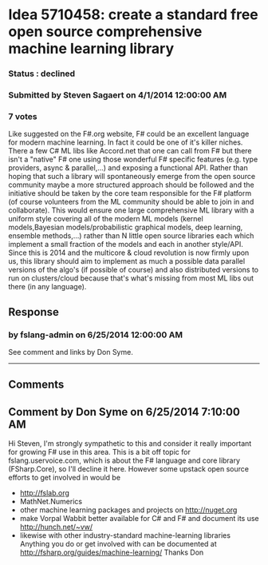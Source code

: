 # Idea 5710458: create a standard free open source comprehensive machine learning library #

### Status : declined

### Submitted by Steven Sagaert on 4/1/2014 12:00:00 AM

### 7 votes

Like suggested on the F#.org website, F# could be an excellent language for modern machine learning. In fact it could be one of it's killer niches. There a few C# ML libs like Accord.net that one can call from F# but there isn't a "native" F# one using those wonderful F# specific features (e.g. type providers, async & parallel,...) and exposing a functional API.
Rather than hoping that such a library will spontaneously emerge from the open source community maybe a more structured approach should be followed and the initiative should be taken by the core team responsible for the F# platform (of course volunteers from the ML community should be able to join in and collaborate). This would ensure one large comprehensive ML library with a uniform style covering all of the modern ML models (kernel models,Bayesian models/probabilistic graphical models, deep learning, ensemble methods,...) rather than N little open source libraries each which implement a small fraction of the models and each in another style/API.
Since this is 2014 and the multicore & cloud revolution is now firmly upon us, this library should aim to implement as much a possible data parallel versions of the algo's (if possible of course) and also distributed versions to run on clusters/cloud because that's what's missing from most ML libs out there (in any language).



## Response 
### by fslang-admin on 6/25/2014 12:00:00 AM

See comment and links by Don Syme.

------------------------
## Comments


## Comment by Don Syme on 6/25/2014 7:10:00 AM
Hi Steven,
I'm strongly sympathetic to this and consider it really important for growing F# use in this area.
This is a bit off topic for fslang.uservoice.com, which is about the F# language and core library (FSharp.Core), so I'll decline it here. However some upstack open source efforts to get involved in would be
- http://fslab.org
- MathNet.Numerics
- other machine learning packages and projects on http://nuget.org
- make Vorpal Wabbit better available for C# and F# and document its use http://hunch.net/~vw/
- likewise with other industry-standard machine-learning libraries
Anything you do or get involved with can be documented at http://fsharp.org/guides/machine-learning/
Thanks
Don

